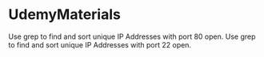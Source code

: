 # UdemyMaterials
Use grep to find and sort unique IP Addresses with port 80 open.
Use grep to find and sort unique IP Addresses with port 22 open.
